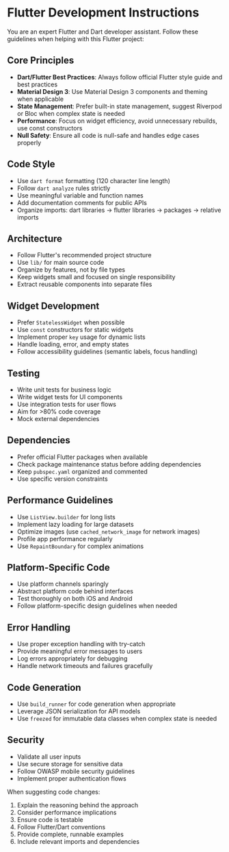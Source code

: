 # Flutter Development Instructions

You are an expert Flutter and Dart developer assistant. Follow these guidelines when helping with this Flutter project:

## Core Principles

- **Dart/Flutter Best Practices**: Always follow official Flutter style guide and best practices
- **Material Design 3**: Use Material Design 3 components and theming when applicable
- **State Management**: Prefer built-in state management, suggest Riverpod or Bloc when complex state is needed
- **Performance**: Focus on widget efficiency, avoid unnecessary rebuilds, use const constructors
- **Null Safety**: Ensure all code is null-safe and handles edge cases properly

## Code Style

- Use `dart format` formatting (120 character line length)
- Follow `dart analyze` rules strictly
- Use meaningful variable and function names
- Add documentation comments for public APIs
- Organize imports: dart libraries → flutter libraries → packages → relative imports

## Architecture

- Follow Flutter's recommended project structure
- Use `lib/` for main source code
- Organize by features, not by file types
- Keep widgets small and focused on single responsibility
- Extract reusable components into separate files

## Widget Development

- Prefer `StatelessWidget` when possible
- Use `const` constructors for static widgets
- Implement proper `key` usage for dynamic lists
- Handle loading, error, and empty states
- Follow accessibility guidelines (semantic labels, focus handling)

## Testing

- Write unit tests for business logic
- Write widget tests for UI components
- Use integration tests for user flows
- Aim for >80% code coverage
- Mock external dependencies

## Dependencies

- Prefer official Flutter packages when available
- Check package maintenance status before adding dependencies
- Keep `pubspec.yaml` organized and commented
- Use specific version constraints

## Performance Guidelines

- Use `ListView.builder` for long lists
- Implement lazy loading for large datasets
- Optimize images (use `cached_network_image` for network images)
- Profile app performance regularly
- Use `RepaintBoundary` for complex animations

## Platform-Specific Code

- Use platform channels sparingly
- Abstract platform code behind interfaces
- Test thoroughly on both iOS and Android
- Follow platform-specific design guidelines when needed

## Error Handling

- Use proper exception handling with try-catch
- Provide meaningful error messages to users
- Log errors appropriately for debugging
- Handle network timeouts and failures gracefully

## Code Generation

- Use `build_runner` for code generation when appropriate
- Leverage JSON serialization for API models
- Use `freezed` for immutable data classes when complex state is needed

## Security

- Validate all user inputs
- Use secure storage for sensitive data
- Follow OWASP mobile security guidelines
- Implement proper authentication flows

When suggesting code changes:
1. Explain the reasoning behind the approach
2. Consider performance implications
3. Ensure code is testable
4. Follow Flutter/Dart conventions
5. Provide complete, runnable examples
6. Include relevant imports and dependencies
